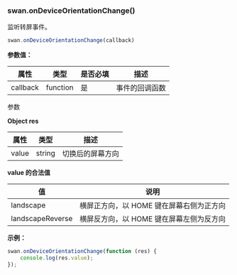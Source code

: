 ### swan.onDeviceOrientationChange()

监听转屏事件。

```js
swan.onDeviceOrientationChange(callback)
```

**参数值：**

|属性|类型|是否必填|描述|
|-|-|-|-|
|callback|function|是|事件的回调函数|


参数

**Object res**

|属性|类型|描述|
|-|-|-|
|value|string|切换后的屏幕方向|

**value 的合法值**

|值|说明|
|-|-|
|landscape|横屏正方向，以 HOME 键在屏幕右侧为正方向|
|landscapeReverse|横屏反方向，以 HOME 键在屏幕左侧为反方向|

**示例：**

```js
swan.onDeviceOrientationChange(function (res) {
    console.log(res.value);
});
```